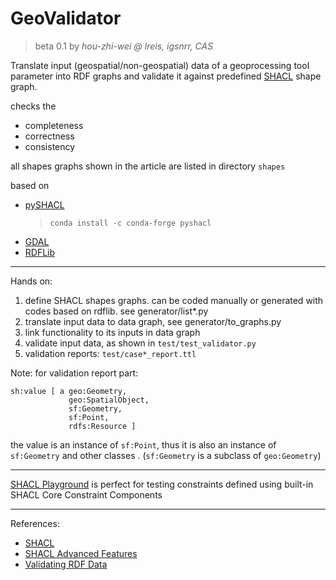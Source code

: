 # GeoValidator
>beta 0.1 
>by *hou-zhi-wei @ lreis, igsnrr, CAS*

Translate input (geospatial/non-geospatial) data of a geoprocessing tool parameter into RDF graphs and validate it against predefined [SHACL](https://www.w3.org/TR/shacl) shape graph.

checks the
- completeness
- correctness
- consistency

all shapes graphs shown in the article are listed in directory `shapes`

based on 
- [pySHACL](https://github.com/RDFLib/pySHACL)
   > `conda install -c conda-forge pyshacl `
- [GDAL](https://gdal.org/index.html)
- [RDFLib](https://github.com/RDFLib/rdflib)


---
Hands on:
1. define SHACL shapes graphs. can be coded manually or generated with codes based on rdflib. see generator/list*.py
2. translate input data to data graph, see generator/to_graphs.py
3. link functionality to its inputs in data graph
4. validate input data, as shown in `test/test_validator.py`
5. validation reports: `test/case*_report.ttl`

Note:
for validation report part:
```turtle
sh:value [ a geo:Geometry,
             geo:SpatialObject,
             sf:Geometry,
             sf:Point,
             rdfs:Resource ]
```
the value is an instance of `sf:Point`, thus it is also an instance of `sf:Geometry` and other classes .
(`sf:Geometry` is a subclass of `geo:Geometry`)

---
[SHACL Playground](https://shacl.org/playground/) is perfect for testing constraints defined using built-in SHACL Core Constraint Components

---
References:
- [SHACL](https://www.w3.org/TR/shacl)
- [SHACL Advanced Features](https://www.w3.org/TR/shacl-af)
- [Validating RDF Data](http://book.validatingrdf.com/)